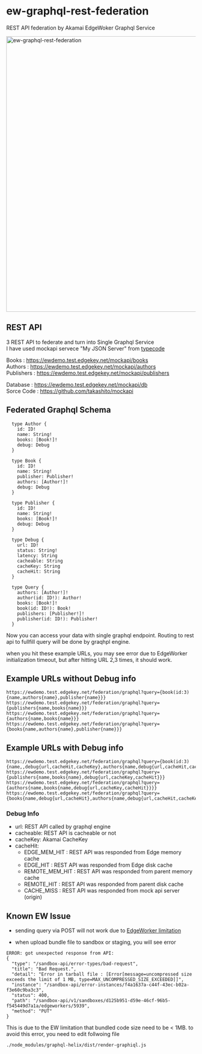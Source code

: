 # ew-graphql-rest-federation
REST API federation by Akamai EdgeWoker Graphql Service

<img width="732" alt="ew-graphql-rest-federation" src="https://user-images.githubusercontent.com/2292155/121985480-c4e1f880-cdcf-11eb-82f8-30f731308a3d.png">

## REST API
3 REST API to federate and turn into Single Graphql Service <br>
I have used mockapi servece "My JSON Server" from [typecode](https://my-json-server.typicode.com/)

Books : https://ewdemo.test.edgekey.net/mockapi/books <br>
Authors : https://ewdemo.test.edgekey.net/mockapi/authors <br>
Publishers : https://ewdemo.test.edgekey.net/mockapi/publishers <br>

Database : https://ewdemo.test.edgekey.net/mockapi/db <br>
Sorce Code : https://github.com/takashito/mockapi <br>


## Federated Graphql Schema
```
  type Author {
    id: ID!
    name: String!
    books: [Book!]!
    debug: Debug
  }
  
  type Book {
    id: ID!
    name: String!
    publisher: Publisher!
    authors: [Author!]!
    debug: Debug
  }
  
  type Publisher {
    id: ID!
    name: String!
    books: [Book!]!
    debug: Debug
  }

  type Debug {
    url: ID!
    status: String!
    latency: String
    cacheable: String
    cacheKey: String
    cacheHit: String
  }

  type Query {
    authors: [Author!]!
    author(id: ID!): Author!
    books: [Book!]!
    book(id: ID!): Book!
    publishers: [Publisher!]!
    publisher(id: ID!): Publisher!
  }
```

Now you can access your data with single graphql endpoint.
Routing to rest api to fullfill query will be done by graqhpl engine.
<br>

when you hit these example URLs, you may see error due to EdgeWorker initialization timeout, but after hitting URL 2,3 times, it should work. <br>

## Example URLs without Debug info
```
https://ewdemo.test.edgekey.net/federation/graphql?query={book(id:3){name,authors{name},publisher{name}}}
https://ewdemo.test.edgekey.net/federation/graphql?query={publishers{name,books{name}}}
https://ewdemo.test.edgekey.net/federation/graphql?query={authors{name,books{name}}}
https://ewdemo.test.edgekey.net/federation/graphql?query={books{name,authors{name},publisher{name}}}
```

## Example URLs with Debug info
```
https://ewdemo.test.edgekey.net/federation/graphql?query={book(id:3){name,,debug{url,cacheHit,cacheKey},authors{name,debug{url,cacheHit,cacheKey}},publisher{name,debug{url,cacheHit,cacheKey}}}}
https://ewdemo.test.edgekey.net/federation/graphql?query={publishers{name,books{name},debug{url,cacheKey,cacheHit}}}
https://ewdemo.test.edgekey.net/federation/graphql?query={authors{name,books{name,debug{url,cacheKey,cacheHit}}}}
https://ewdemo.test.edgekey.net/federation/graphql?query={books{name,debug{url,cacheHit},authors{name,debug{url,cacheHit,cacheKey}},publisher{name,debug{url,cacheHit}}}}
```

### Debug Info
+ url: REST API called by graphql engine
+ cacheable: REST API is cacheable or not
+ cacheKey: Akamai CacheKey
+ cacheHit: 
  - EDGE_MEM_HIT : REST API was responded from Edge memory cache
  - EDGE_HIT : REST API was responded from Edge disk cache
  - REMOTE_MEM_HIT : REST API was responded from parent memory cache
  - REMOTE_HIT : REST API was responded from parent disk cache
  - CACHE_MISS : REST API was responded from mock api server (origin)

## Known EW Issue

- sending query via POST will not work due to [EdgeWorker limitation](https://learn.akamai.com/en-us/webhelp/edgeworkers/edgeworkers-user-guide/GUID-F709406E-2D67-4996-B619-91E90F04EDF2.html)

- when upload bundle file to sandbox or staging, you will see error 
```
ERROR: got unexpected response from API:
{
  "type": "/sandbox-api/error-types/bad-request",
  "title": "Bad Request.",
  "detail": "Error in tarball file : [Error[message=uncompressed size exceeds the limit of 1 MB, type=MAX_UNCOMPRESSED_SIZE_EXCEEDED]]",
  "instance": "/sandbox-api/error-instances/f4a1637a-c44f-43ec-b02a-f3e60c9ba3c3",
  "status": 400,
  "path": "/sandbox-api/v1/sandboxes/d125b951-d59e-46cf-96b5-f545449d7a1a/edgeworkers/5939",
  "method": "PUT"
}
```
This is due to the EW limitation that bundled code size need to be < 1MB.
to avoid this error, you need to edit follwoing file

```
./node_modules/graphql-helix/dist/render-graphiql.js

